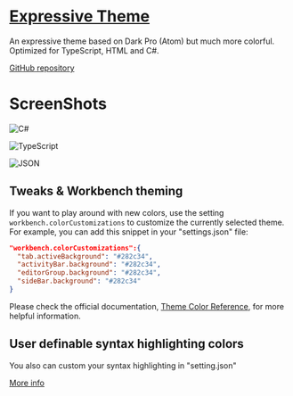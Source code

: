 # [Expressive Theme](https://github.com/Gaulomatic/VSCode-Expressive-Theme)

An expressive theme based on Dark Pro (Atom) but much more colorful. Optimized for TypeScript, HTML and C#.

[GitHub repository](https://github.com/Binaryify/OneDark-Pro)

# ScreenShots

![C#](https://raw.githubusercontent.com/Binaryify/OneDark-Pro/master/static/screenshot1.png)

![TypeScript](https://raw.githubusercontent.com/Binaryify/OneDark-Pro/master/static/php.png)

![JSON](https://raw.githubusercontent.com/Binaryify/OneDark-Pro/master/static/screenshot2.png)

## Tweaks & Workbench theming

If you want to play around with new colors, use the setting
`workbench.colorCustomizations` to customize the currently selected theme. For
example, you can add this snippet in your "settings.json" file:

```json
"workbench.colorCustomizations":{
  "tab.activeBackground": "#282c34",
  "activityBar.background": "#282c34",
  "editorGroup.background": "#282c34",
  "sideBar.background": "#282c34"
}
```

Please check the official documentation,
[Theme Color Reference](https://code.visualstudio.com/docs/getstarted/theme-color-reference),
for more helpful information.

## User definable syntax highlighting colors

You also can custom your syntax highlighting in "setting.json"

[More info](https://code.visualstudio.com/updates/v1_15#_user-definable-syntax-highlighting-colors)
